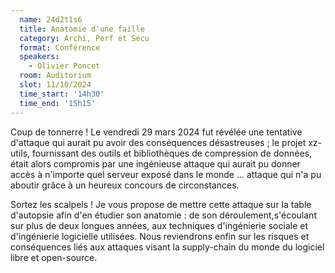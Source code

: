 ```yaml
---
  name: 24d2t1s6
  title: Anatomie d'une faille
  category: Archi, Perf et Sécu
  format: Conférence
  speakers: 
    - Olivier Poncet
  room: Auditorium
  slot: 11/10/2024
  time_start: '14h30'
  time_end: '15h15'
---
```

Coup de tonnerre ! Le vendredi 29 mars 2024 fut révélée une tentative d'attaque qui aurait pu avoir des conséquences désastreuses ; le projet xz-utils, fournissant des outils et bibliothèques de compression de données, était alors compromis par une ingénieuse attaque qui aurait pu donner accès à n'importe quel serveur exposé dans le monde ... attaque qui n'a pu aboutir grâce à un heureux concours de circonstances.

Sortez les scalpels ! Je vous propose de mettre cette attaque sur la table d'autopsie afin d'en étudier son anatomie : de son déroulement,s'écoulant sur plus de deux longues années, aux techniques d'ingénierie sociale et d'ingénierie logicielle utilisées. Nous reviendrons enfin sur les risques et conséquences liés aux attaques visant la supply-chain du monde du logiciel libre et open-source.
